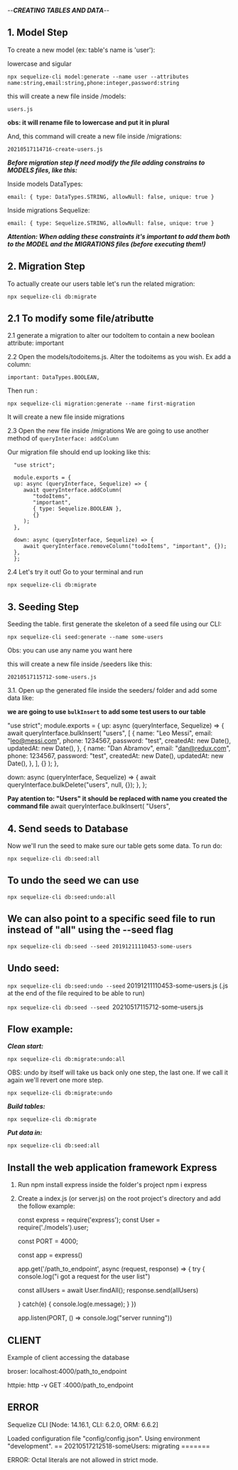--**_CREATING TABLES AND DATA_**--

## 1. Model Step

To create a new model (ex: table's name is 'user'):

lowercase and sigular

`npx sequelize-cli model:generate --name user --attributes name:string,email:string,phone:integer,password:string`

this will create a new file inside /models:

`users.js`

**obs: it will rename file to lowercase and put it in plural**

And, this command will create a new file inside /migrations:

`20210517114716-create-users.js`

**_Before migration step If need modify the file adding constrains to MODELS files, like this:_**

Inside models DataTypes:

`email: { type: DataTypes.STRING, allowNull: false, unique: true }`

Inside migrations Sequelize:

`email: { type: Sequelize.STRING, allowNull: false, unique: true }`

**_Attention: When adding these constraints it's important to add them both to the MODEL and the MIGRATIONS files (before executing them!)_**

## 2. Migration Step

To actually create our users table let's run the related migration:

`npx sequelize-cli db:migrate`

## 2.1 To modify some file/atributte

2.1 generate a migration to alter our todoItem to contain a new boolean attribute: important

2.2 Open the models/todoitems.js. Alter the todoitems as you wish. Ex add a column:

`important: DataTypes.BOOLEAN,`

Then run :

`npx sequelize-cli migration:generate --name first-migration`

It will create a new file inside migrations

2.3 Open the new file inside /migrations
We are going to use another method of `queryInterface: addColumn`

Our migration file should end up looking like this:

      "use strict";

      module.exports = {
      up: async (queryInterface, Sequelize) => {
         await queryInterface.addColumn(
            "todoItems",
            "important",
            { type: Sequelize.BOOLEAN },
            {}
         );
      },

      down: async (queryInterface, Sequelize) => {
         await queryInterface.removeColumn("todoItems", "important", {});
      },
      };

2.4 Let's try it out! Go to your terminal and run

`npx sequelize-cli db:migrate`

## 3. Seeding Step

Seeding the table. first generate the skeleton of a seed file using our CLI:

`npx sequelize-cli seed:generate --name some-users`

Obs: you can use any name you want here

this will create a new file inside /seeders like this:

`20210517115712-some-users.js`

3.1. Open up the generated file inside the seeders/ folder and add some data like:

**we are going to use `bulkInsert` to add some test users to our table**

"use strict";
module.exports = {
up: async (queryInterface, Sequelize) => {
await queryInterface.bulkInsert(
"users",
[
{
name: "Leo Messi",
email: "leo@messi.com",
phone: 1234567,
password: "test",
createdAt: new Date(),
updatedAt: new Date(),
},
{
name: "Dan Abramov",
email: "dan@redux.com",
phone: 1234567,
password: "test",
createdAt: new Date(),
updatedAt: new Date(),
},
],
{}
);
},

down: async (queryInterface, Sequelize) => {
await queryInterface.bulkDelete("users", null, {});
},
};

**Pay atention to: "Users" it should be replaced with name you created the command file**
await queryInterface.bulkInsert(
"Users",

## 4. Send seeds to Database

Now we'll run the seed to make sure our table gets some data. To run do:

`npx sequelize-cli db:seed:all`

## To undo the seed we can use

`npx sequelize-cli db:seed:undo:all`

## We can also point to a specific seed file to run instead of "all" using the --seed flag

`npx sequelize-cli db:seed --seed 20191211110453-some-users`

## Undo seed:

`npx sequelize-cli db:seed:undo --seed` 20191211110453-some-users.js (.js at the end of the file required to be able to run)

`npx sequelize-cli db:seed --seed `20210517115712-some-users.js

## Flow example:

**_Clean start:_**

`npx sequelize-cli db:migrate:undo:all`

OBS: undo by itself will take us back only one step, the last one. If we call it again we'll revert one more step.

`npx sequelize-cli db:migrate:undo`

**_Build tables:_**

`npx sequelize-cli db:migrate`

**_Put data in:_**

`npx sequelize-cli db:seed:all `

## Install the web application framework Express

1. Run npm install express inside the folder's project
   npm i express

2. Create a index.js (or server.js) on the root project's directory and add the follow example:

   const express = require('express');
   const User = require('./models').user;

   const PORT = 4000;

   const app = express()

   app.get('/path_to_endpoint', async (request, response) => {
   try {
   console.log("i got a request for the user list")

   const allUsers = await User.findAll();
   response.send(allUsers)

   } catch(e) {
   console.log(e.message);
   }
   })

   app.listen(PORT, () => console.log("server running"))

## CLIENT

Example of client accessing the database

broser: localhost:4000/path_to_endpoint

httpie: http -v GET :4000/path_to_endpoint

## ERROR

Sequelize CLI [Node: 14.16.1, CLI: 6.2.0, ORM: 6.6.2]

Loaded configuration file "config/config.json".
Using environment "development".
== 20210517212518-someUsers: migrating =======

ERROR: Octal literals are not allowed in strict mode.
